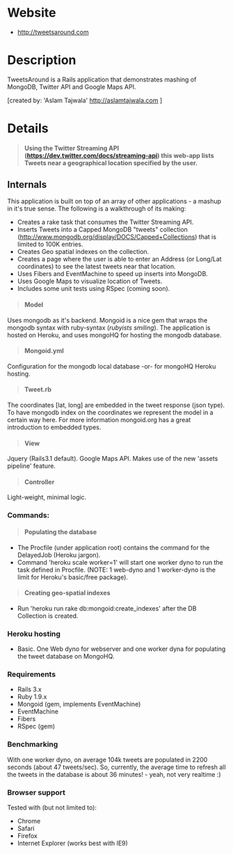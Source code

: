 # Website

* http://tweetsaround.com

# Description

TweetsAround is a Rails application that demonstrates mashing of MongoDB, Twitter API and Google Maps API.

[created by: 'Aslam Tajwala' http://aslamtajwala.com ]

# Details

> #### Using the Twitter Streaming API (https://dev.twitter.com/docs/streaming-api) this web-app lists Tweets near a geographical location specified by the user.

## Internals

This application is built on top of an array of other applications - a mashup in it's true sense. The following is a walkthrough of its making:

- Creates a rake task that consumes the Twitter Streaming API.
- Inserts Tweets into a Capped MongoDB "tweets" collection (http://www.mongodb.org/display/DOCS/Capped+Collections) that is limited to 100K entries. 
- Creates Geo spatial indexes on the collection.
- Creates a page where the user is able to enter an Address (or Long/Lat coordinates) to see the latest tweets near that location. 
- Uses Fibers and EventMachine to speed up inserts into MongoDB.
- Uses Google Maps to visualize location of Tweets.
- Includes some unit tests using RSpec (coming soon).

> #### Model 
Uses mongodb as it's backend. Mongoid is a nice gem that wraps the mongodb syntax with ruby-syntax (*rubyists smiling*). 
The application is hosted on Heroku, and uses mongoHQ for hosting the mongodb database.

> #### Mongoid.yml 
Configuration for the mongodb local database -or- for mongoHQ Heroku hosting.

> #### Tweet.rb 
The coordinates [lat, long] are embedded in the tweet response (json type). To have mongodb index on the coordinates we represent the model in a certain way here. For more information mongoid.org has a great introduction to embedded types.

> #### View 
Jquery (Rails3.1 default). Google Maps API. Makes use of the new 'assets pipeline' feature.

> #### Controller
Light-weight, minimal logic.


### Commands:

> #### Populating the database
- The Procfile (under application root) contains the command for the DelayedJob (Heroku jargon).
- Command 'heroku scale worker=1' will start one worker dyno to run the task defined in Procfile.
  (NOTE: 1 web-dyno and 1 worker-dyno is the limit for Heroku's basic/free package).

> #### Creating geo-spatial indexes
- Run 'heroku run rake db:mongoid:create_indexes' after the DB Collection is created.


### Heroku hosting
- Basic. One Web dyno for webserver and one worker dyna for populating the tweet database on MongoHQ.

### Requirements
- Rails 3.x
- Ruby 1.9.x
- Mongoid (gem, implements EventMachine)
- EventMachine
- Fibers
- RSpec (gem)

### Benchmarking
With one worker dyno, on average 104k tweets are populated in 2200 seconds (about 47 tweets/sec).
So, currently, the average time to refresh all the tweets in the database is about 36 minutes! - yeah, not very realtime :)

### Browser support
Tested with (but not limited to):

- Chrome
- Safari
- Firefox
- Internet Explorer (works best with IE9)
